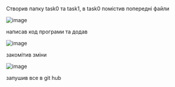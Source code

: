 Створив папку task0 та task1, в task0 помістив попередні файли

![image](https://user-images.githubusercontent.com/86661303/125042730-da7ed100-e0a2-11eb-84d2-6d6d7741d014.png)


написав код програми та додав

![image](https://user-images.githubusercontent.com/86661303/125042847-fbdfbd00-e0a2-11eb-98b6-92cd79803a12.png)

закомітив зміни


![image](https://user-images.githubusercontent.com/86661303/125043217-64c73500-e0a3-11eb-80d9-ee736972355f.png)


запушив все в git hub
